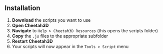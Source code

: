 ## Installation

1. **Download** the scripts you want to use
2. **Open Cheetah3D**
3. **Navigate** to `Help > Cheetah3D Resources` (this opens the scripts folder)
4. **Copy** the `.js` files to the appropriate subfolder
5. **Restart Cheetah3D**
6. Your scripts will now appear in the `Tools > Script` menu